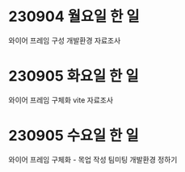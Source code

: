 # 230904 월요일 한 일
와이어 프레임 구성
개발환경 자료조사

# 230905 화요일 한 일 
와이어 프레임 구체화
vite 자료조사

# 230905 수요일 한 일 
와이어 프레임 구체화 - 목업 작성
팀미팅
개발환경 정하기